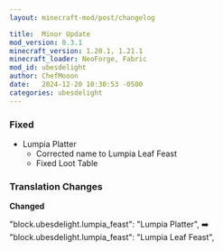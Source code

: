 ```yaml
---
layout: minecraft-mod/post/changelog

title:  Minor Update
mod_version: 0.3.1
minecraft_version: 1.20.1, 1.21.1
minecraft_loader: NeoForge, Fabric
mod_id: ubesdelight
author: ChefMooon
date:   2024-12-20 10:30:53 -0500
categories: ubesdelight
---
```


### Fixed

- Lumpia Platter
    - Corrected name to Lumpia Leaf Feast
    - Fixed Loot Table

### Translation Changes
**Changed**

"block.ubesdelight.lumpia_feast": "Lumpia Platter",
➡️
"block.ubesdelight.lumpia_feast": "Lumpia Leaf Feast",